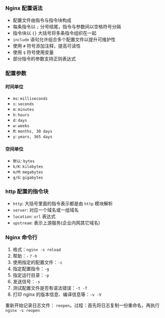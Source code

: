 ### Nginx 配置语法
- 配置文件由指令与指令块构成
- 每条指令以 `;` 分号结尾，指令与参数间以空格符号分隔
- 指令块以 `{}` 大括号将多条指令组织在一起
- `include` 语句允许组合多个配置文件以提升可维护性
- 使用 `#` 符号添加注释，提高可读性
- 使用 `$` 符号使用变量
- 部分指令的参数支持正则表达式

### 配置参数

#### 时间单位
- `ms`: `milliseconds`
- `s`: `seconds`
- `m`: `minutes`
- `h`: `hours`
- `d`: `days`
- `w`: `weeks`
- `M`: `months, 30 days`
- `y`: `years, 365 days`

#### 空间单位
- `默认`: `bytes`
- `k/K`: `kilobytes`
- `m/M`: `megabytes`
- `g/G`: `gigabytes` 

### http 配置的指令块
- `http`: 大括号里面的指令表示都是由 `http` 模块解析
- `server`: 对应一个域名或一组域名 
- `location`: `url` 表达式
- `upstream`: 表示上游服务(企业内网其它域名)

### Nginx 命令行
1. 格式：`nginx -s reload`
2. 帮助：`-？-h`
3. 使用指定的配置文件：`-c`
4. 指定配置指令：`-g`
5. 指定运行目录：`-p`
6. 发送信号：`-s`
7. 测试配置文件是否有语法错误：`-t -T`
8. 打印 nginx 的版本信息、编译信息等：`-v -V`

重新开始记录日志文件： `reopen`。过程：首先将日志复制一份重命名，再执行 `nginx -s reopen`